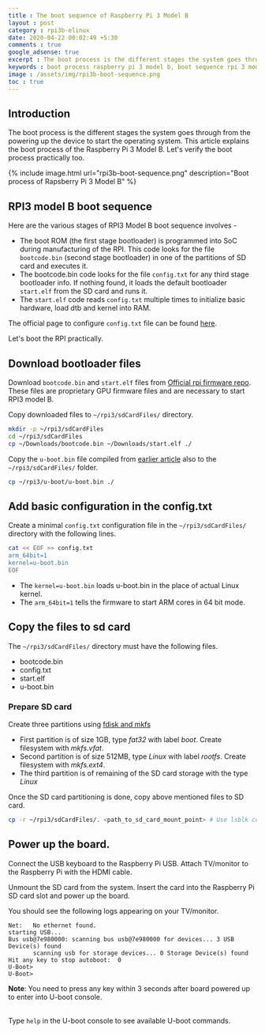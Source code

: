 ```yaml
---
title : The boot sequence of Raspberry Pi 3 Model B
layout : post
category : rpi3b-elinux
date: 2020-04-22 00:02:49 +5:30
comments : true
google_adsense: true
excerpt : The boot process is the different stages the system goes through from the powering up the device to start the operating system. This article explains the boot process of the Raspberry Pi 3 Model B.
keywords : boot process raspberry pi 3 model b, boot sequence rpi 3 model b, raspberry pi boot SD card.
image : /assets/img/rpi3b-boot-sequence.png
toc : true
---
```

## Introduction

The boot process is the different stages the system goes through from the powering up the device to start the operating system. This article explains the boot process of the Raspberry Pi 3 Model B. Let's verify the boot process practically too.

{% include image.html url="rpi3b-boot-sequence.png" description="Boot process of Rapsberry Pi 3 Model B" %}

## RPI3 model B boot sequence

Here are the various stages of RPI3 Model B boot sequence involves -
 - The boot ROM (the first stage bootloader) is programmed into SoC during manufacturing of the RPI. This code looks for the file `bootcode.bin` (second stage bootloader) in one of the partitions of SD card and executes it.
 - The bootcode.bin code looks for the file `config.txt` for any third stage bootloader info. If nothing found, it loads the default bootloader `start.elf` from the SD card and runs it.
 - The `start.elf` code reads `config.txt` multiple times to initialize basic hardware, load dtb and kernel into RAM.

The official page to configure `config.txt` file can be found [here](https://www.raspberrypi.org/documentation/configuration/config-txt/README.md).

Let's boot the RPI practically.

## Download bootloader files
Download `bootcode.bin` and `start.elf` files from [Official rpi firmware repo](https://github.com/raspberrypi/firmware/tree/master/boot). These files are proprietary GPU firmware files and are necessary to start RPI3 model B.

Copy downloaded files to `~/rpi3/sdCardFiles/` directory.
```bash
mkdir -p ~/rpi3/sdCardFiles
cd ~/rpi3/sdCardFiles
cp ~/Downloads/bootcode.bin ~/Downloads/start.elf ./
```
Copy the `u-boot.bin` file compiled from [earlier article](/rpi3b-elinux/embedded-linux-rpi3-020-compile-uboot.html) also to the `~/rpi3/sdCardFiles/` folder.
```bash
cp ~/rpi3/u-boot/u-boot.bin ./
```

<!--
Enable the early boot stage logging using the following command. It will be useful to debug early boot problems.
```bash
cd ~/rpi3/sdCardFiles
sed -i -e "s/BOOT_UART=0/BOOT_UART=1/" bootcode.bin
```
-->
## Add basic configuration in the config.txt
Create a minimal `config.txt` configuration file in the `~/rpi3/sdCardFiles/` directory with the following lines.

```bash
cat << EOF >> config.txt
arm_64bit=1
kernel=u-boot.bin
EOF
```
<!--
```bash
arm_64bit=1
# Uncomment below line if you work with Linux kernel, without U-boot as intermediatary.
kernel=kernel.img
# Uncomment below line if you work only with U-boot, without Linux kernel
# kernel=u-boot.bin
enable_uart=1
core_freq=250
overlay_prefix=overlays/
dtoverlay=pi3-miniuart-bt
# Uncomment the following line if you work with U-boot, without Linux kernel.
# device_tree=bcm2837-rpi-3-b.dtb
# Uncomment the following line if you work with Linux kernel, wihtout U-boot as intermediary.
device_tree=bcm2710-rpi-3-b.dtb
```
-->

 - The `kernel=u-boot.bin` loads u-boot.bin in the place of actual Linux kernel.
 - The `arm_64bit=1` tells the firmware to start ARM cores in 64 bit mode.

<!--
 - The RPI3 model B has two UARTs. A mini UART and other is PL011 UART. The early boot stage of RPI uses mini UART. To enable it, add `enable_uart=1` to the config.txt file. When PL011 is initialized, the mini UART will no longer be a primary UART and won't work as Linux console unless we add `core_freq=250` to the config.txt file.

 - The device tree binary `bcm2837-rpi-3-b.dtb` can be found in the u-boot directory post compilation.
 - `device_tree_address=0x200000` loads the above dtb file into location `0x200000` into RAM.
-->

## Copy the files to sd card
The `~/rpi3/sdCardFiles/` directory must have the following files.

 - bootcode.bin
 - config.txt
 - start.elf
 - u-boot.bin

### Prepare SD card
Create three partitions using [fdisk and mkfs](/linux-tools/partitioning-using-fdisk.html)
 - First partition is of size 1GB, type *fat32* with label *boot*. Create filesystem with *mkfs.vfat*.
 - Second partition is of size 512MB, type *Linux* with label *rootfs*. Create filesystem with *mkfs.ext4*.
 - The third partition is of remaining of the SD card storage with the type *Linux*

Once the SD card partitioning is done, copy above mentioned files to SD card.
```bash
cp -r ~/rpi3/sdCardFiles/. <path_to_sd_card_mount_point> # Use lsblk command to find the mount point
```
## Power up the board.
Connect the USB keyboard to the Raspberry Pi USB. Attach TV/monitor to the Raspberry Pi with the HDMI cable.

Unmount the SD card from the system. Insert the card into the Raspberry Pi SD card slot and power up the board.

You should see the following logs appearing on your TV/monitor.
```
Net:   No ethernet found.
starting USB...
Bus usb@7e980000: scanning bus usb@7e980000 for devices... 3 USB Device(s) found
       scanning usb for storage devices... 0 Storage Device(s) found
Hit any key to stop autoboot:  0
U-Boot>
U-Boot>
```
<div class="isa_info"><strong>Note</strong>: You need to press any key within 3 seconds after board powered up to enter into U-boot console.</div><br>
<!--
By default `u-boot.bin` load at address `0x80000`. This can be changed with `kernel_address` parameter in the config.txt.
-->

Type `help` in the U-boot console to see available U-boot commands.
